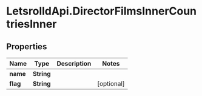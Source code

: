 # LetsrolldApi.DirectorFilmsInnerCountriesInner

## Properties

Name | Type | Description | Notes
------------ | ------------- | ------------- | -------------
**name** | **String** |  | 
**flag** | **String** |  | [optional] 


